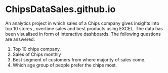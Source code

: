# ChipsDataSales.github.io
An analytics project in which sales of a Chips company gives insights into top 10 stores , overtime sales and best products using EXCEL. 
The data has been visualised in form of interactive dashboards.
The following questions are answered:

1. Top 10 chips company.
2. Sales of Chips monthly
3. Best segment of customers from where majority of sales come.
4. Which age group of people prefer the chips most.
